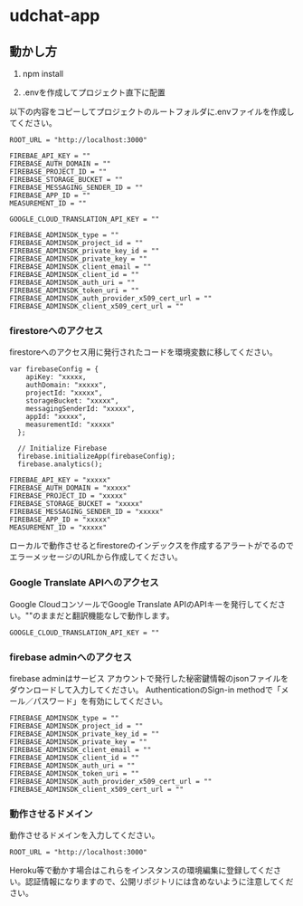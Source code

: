 # udchat-app

## 動かし方
1. npm install


2. .envを作成してプロジェクト直下に配置

以下の内容をコピーしてプロジェクトのルートフォルダに.envファイルを作成してください。

```
ROOT_URL = "http://localhost:3000"

FIREBAE_API_KEY = ""
FIREBASE_AUTH_DOMAIN = ""
FIREBASE_PROJECT_ID = ""
FIREBASE_STORAGE_BUCKET = ""
FIREBASE_MESSAGING_SENDER_ID = ""
FIREBASE_APP_ID = ""
MEASUREMENT_ID = ""

GOOGLE_CLOUD_TRANSLATION_API_KEY = ""

FIREBASE_ADMINSDK_type = ""
FIREBASE_ADMINSDK_project_id = ""
FIREBASE_ADMINSDK_private_key_id = ""
FIREBASE_ADMINSDK_private_key = ""
FIREBASE_ADMINSDK_client_email = ""
FIREBASE_ADMINSDK_client_id = ""
FIREBASE_ADMINSDK_auth_uri = ""
FIREBASE_ADMINSDK_token_uri = ""
FIREBASE_ADMINSDK_auth_provider_x509_cert_url = ""
FIREBASE_ADMINSDK_client_x509_cert_url = ""
```
### firestoreへのアクセス

firestoreへのアクセス用に発行されたコードを環境変数に移してください。

```
var firebaseConfig = {
    apiKey: "xxxxx,
    authDomain: "xxxxx",
    projectId: "xxxxx",
    storageBucket: "xxxxx",
    messagingSenderId: "xxxxx",
    appId: "xxxxx",
    measurementId: "xxxxx"
  };
  
  // Initialize Firebase
  firebase.initializeApp(firebaseConfig);
  firebase.analytics();
```

```
FIREBAE_API_KEY = "xxxxx"
FIREBASE_AUTH_DOMAIN = "xxxxx"
FIREBASE_PROJECT_ID = "xxxxx"
FIREBASE_STORAGE_BUCKET = "xxxxx"
FIREBASE_MESSAGING_SENDER_ID = "xxxxx"
FIREBASE_APP_ID = "xxxxx"
MEASUREMENT_ID = "xxxxx"
```
ローカルで動作させるとfirestoreのインデックスを作成するアラートがでるのでエラーメッセージのURLから作成してください。

### Google Translate APIへのアクセス

Google CloudコンソールでGoogle Translate APIのAPIキーを発行してください。""のままだと翻訳機能なしで動作します。

`GOOGLE_CLOUD_TRANSLATION_API_KEY = ""`

### firebase adminへのアクセス

firebase adminはサービス アカウントで発行した秘密鍵情報のjsonファイルをダウンロードして入力してください。
AuthenticationのSign-in methodで「メール／パスワード」を有効にしてください。

```
FIREBASE_ADMINSDK_type = ""
FIREBASE_ADMINSDK_project_id = ""
FIREBASE_ADMINSDK_private_key_id = ""
FIREBASE_ADMINSDK_private_key = ""
FIREBASE_ADMINSDK_client_email = ""
FIREBASE_ADMINSDK_client_id = ""
FIREBASE_ADMINSDK_auth_uri = ""
FIREBASE_ADMINSDK_token_uri = ""
FIREBASE_ADMINSDK_auth_provider_x509_cert_url = ""
FIREBASE_ADMINSDK_client_x509_cert_url = ""
```

### 動作させるドメイン

動作させるドメインを入力してください。

`ROOT_URL = "http://localhost:3000"`

Heroku等で動かす場合はこれらをインスタンスの環境編集に登録してください。認証情報になりますので、公開リポジトリには含めないように注意してください。




